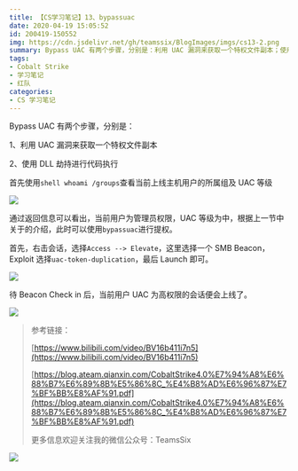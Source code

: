 ```yaml
---
title: 【CS学习笔记】13、bypassuac
date: 2020-04-19 15:05:52
id: 200419-150552
img: https://cdn.jsdelivr.net/gh/teamssix/BlogImages/imgs/cs13-2.png
summary: Bypass UAC 有两个步骤，分别是：利用 UAC 漏洞来获取一个特权文件副本；使用 DLL 劫持进行代码执行。
tags:
- Cobalt Strike
- 学习笔记
- 红队
categories:
- CS 学习笔记
---
```


Bypass UAC 有两个步骤，分别是：

1、利用 UAC 漏洞来获取一个特权文件副本

2、使用 DLL 劫持进行代码执行

首先使用`shell whoami /groups`查看当前上线主机用户的所属组及 UAC 等级

![](https://cdn.jsdelivr.net/gh/teamssix/BlogImages/imgs/cs13-1.png)

通过返回信息可以看出，当前用户为管理员权限，UAC 等级为中，根据上一节中关于的介绍，此时可以使用`bypassuac`进行提权。

首先，右击会话，选择`Access --> Elevate`，这里选择一个 SMB Beacon，Exploit 选择`uac-token-duplication`，最后 Launch 即可。

![](https://cdn.jsdelivr.net/gh/teamssix/BlogImages/imgs/cs13-2.png)

待 Beacon Check in 后，当前用户 UAC 为高权限的会话便会上线了。

![](https://cdn.jsdelivr.net/gh/teamssix/BlogImages/imgs/cs13-3.png)

> 参考链接：
>
> [https://www.bilibili.com/video/BV16b411i7n5](https://www.bilibili.com/video/BV16b411i7n5)
>
> [https://blog.ateam.qianxin.com/CobaltStrike4.0%E7%94%A8%E6%88%B7%E6%89%8B%E5%86%8C_%E4%B8%AD%E6%96%87%E7%BF%BB%E8%AF%91.pdf](https://blog.ateam.qianxin.com/CobaltStrike4.0%E7%94%A8%E6%88%B7%E6%89%8B%E5%86%8C_%E4%B8%AD%E6%96%87%E7%BF%BB%E8%AF%91.pdf)
>
> 更多信息欢迎关注我的微信公众号：TeamsSix

![](https://cdn.jsdelivr.net/gh/teamssix/BlogImages/imgs/TeamsSix_Subscription_Logo2.png)